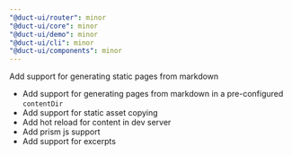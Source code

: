 ```yaml
---
"@duct-ui/router": minor
"@duct-ui/core": minor
"@duct-ui/demo": minor
"@duct-ui/cli": minor
"@duct-ui/components": minor
---
```


Add support for generating static pages from markdown

- Add support for generating pages from markdown in a pre-configured `contentDir`
- Add support for static asset copying
- Add hot reload for content in dev server
- Add prism js support
- Add support for excerpts
